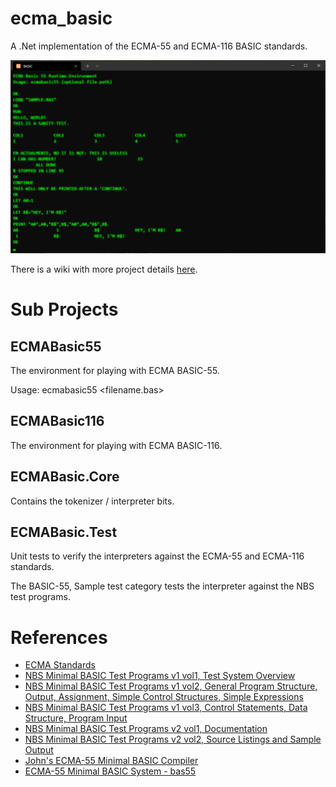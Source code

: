 # ecma_basic
A .Net implementation of the ECMA-55 and ECMA-116 BASIC standards.

![Screenshot for v0.0.2](images/v0.0.2.PNG)

There is a wiki with more project details [here](https://github.com/treytomes/ecma_basic/wiki/).

# Sub Projects

## ECMABasic55

The environment for playing with ECMA BASIC-55.

Usage: ecmabasic55 <filename.bas>

## ECMABasic116

The environment for playing with ECMA BASIC-116.

## ECMABasic.Core

Contains the tokenizer / interpreter bits.

## ECMABasic.Test

Unit tests to verify the interpreters against the ECMA-55 and ECMA-116 standards.

The BASIC-55, Sample test category tests the interpreter against the NBS test programs.

# References

* [ECMA Standards](https://www.ecma-international.org/publications-and-standards/standards/)
* [NBS Minimal BASIC Test Programs v1 vol1, Test System Overview](https://nvlpubs.nist.gov/nistpubs/Legacy/IR/nbsir78-1420-1.pdf)
* [NBS Minimal BASIC Test Programs v1 vol2, General Program Structure, Output, Assignment, Simple Control Structures, Simple Expressions](https://www.govinfo.gov/content/pkg/GOVPUB-C13-d18a3ec7d1e82bd2a5ed110c7d52b3b0/pdf/GOVPUB-C13-d18a3ec7d1e82bd2a5ed110c7d52b3b0.pdf)
* [NBS Minimal BASIC Test Programs v1 vol3, Control Statements, Data Structure, Program Input](https://www.govinfo.gov/content/pkg/GOVPUB-C13-362a101fac7df281372bcfc48b171007/pdf/GOVPUB-C13-362a101fac7df281372bcfc48b171007.pdf)
* [NBS Minimal BASIC Test Programs v2 vol1, Documentation](https://nvlpubs.nist.gov/nistpubs/Legacy/SP/nbsspecialpublication500-70v1.pdf)
* [NBS Minimal BASIC Test Programs v2 vol2, Source Listings and Sample Output](https://www.govinfo.gov/content/pkg/GOVPUB-C13-80893981584ab9bc20fb7cf7814c635a/pdf/GOVPUB-C13-80893981584ab9bc20fb7cf7814c635a.pdf)
* [John's ECMA-55 Minimal BASIC Compiler](https://buraphakit.sourceforge.io/BASIC.shtml)
* [ECMA-55 Minimal BASIC System - bas55](https://jorgicor.niobe.org/bas55/)

